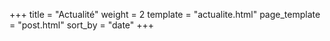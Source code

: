 +++
title = "Actualité"
weight = 2
template = "actualite.html"
page_template = "post.html"
sort_by = "date"
+++
